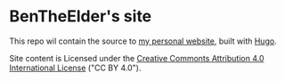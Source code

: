 # BenTheElder's site

This repo wil contain the source to [my personal website](https://bentheelder.io), built with [Hugo](https://gohugo.io/).

Site content is Licensed under the [Creative Commonts Attribution 4.0 International License](./LICENSE) ("CC BY 4.0").

